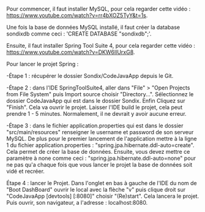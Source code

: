 Pour commencer, il faut installer MySQL, pour cela regarder cette vidéo : https://www.youtube.com/watch?v=rr4bXOZ5TyY&t=1s.

Une fois la base de données MySQL installé, il faut créer la database sondixdb comme ceci : 'CREATE DATABASE "sondixdb";'.

Ensuite, il faut installer Spring Tool Suite 4, pour cela regarder cette vidéo : https://www.youtube.com/watch?v=DKW6IlUrxG8.

Pour lancer le projet Spring :

-Étape 1 : récupérer le dossier Sondix/CodeJavaApp depuis le Git.

-Étape 2 : dans l'IDE SpringToolSuite4, aller dans "File" > "Open Projects from File System" puis Import source choisir "Directory...". Sélectionnez le dossier CodeJavaApp qui est dans le dossier Sondix. Enfin Cliquez sur "Finish". Cela va ouvrir le projet. Laisser l'IDE build le projet, cela peut prendre 1 - 5 minutes. Normalement, il ne devrait y avoir aucune erreur.

-Étape 3 : dans le fichier application.properties qui est dans le dossier "src/main/resources" renseigner le username et password de son serveur MySQL. De plus pour le premier lancement de l'application mettre à la ligne 1 du fichier application.properties : "spring.jpa.hibernate.ddl-auto=create". Cela permet de créer la base de données. Ensuite, vous devez mettre ce paramètre à none comme ceci : "spring.jpa.hibernate.ddl-auto=none" pour ne pas qu'a chaque fois que vous lancer le projet la base de données soit vidé et recréer.

Étape 4 : lancer le Projet. Dans l'onglet en bas à gauche de l'IDE du nom de "Boot DashBoard" ouvrir le local avec la flèche "v" puis clique droit sur "CodeJavaApp [devtools] [:8080]" choisir "(Re)start". Cela lancera le projet. Puis ouvrir, son navigateur, a l'adresse : localhost:8080.
